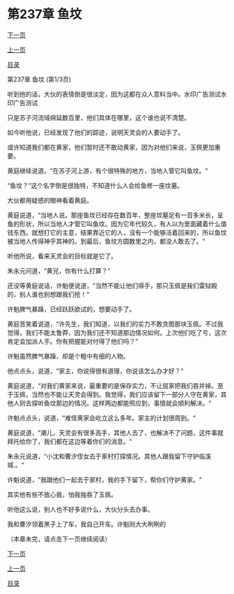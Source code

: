 <h1>第237章    鱼坟</h1>
            <div><p><a href="./709_%E7%AC%AC237%E7%AB%A0_%E9%B1%BC%E5%9D%9F.md">下一页</a></p><p><a href="./707_%E7%AC%AC236%E7%AB%A0_%E8%87%AA%E4%B8%8D%E9%87%8F%E5%8A%9B.md">上一页</a></p><p><a href="../">目录</a></p></div>
            <div><p>第237章    鱼坟 (第1/3页)</p><p>听到他的话，大伙的表情倒是很淡定，因为这都在众人意料当中。水印广告测试水印广告测试</p><p>只是苏子河流域绵延数百里，他们具体在哪里，这个谁也说不清楚。</p><p>如今听他说，已经发现了他们的踪迹，说明天灵会的人要动手了。</p><p>或许知道我们都在黄家，他们暂时还不敢动黄家，因为对他们来说，玉佩更加重要。</p><p>黄庭继续说道。“在苏子河上游，有个很特殊的地方，当地人管它叫鱼坟。“</p><p>“鱼坟？“这个名字倒是很独特，不知道什么人会给鱼修一座坟墓。</p><p>大伙都用疑惑的眼神看着黄庭。</p><p>黄庭说道，“当地人说。那座鱼坟已经存在数百年，整座坟墓足有一百多米长，呈鱼的形状，所以当地人才管它叫鱼坟。因为它年代较久，有人以为里面藏着什么值钱东西。就想打它的主意，结果靠近它的人，没有一个能够活着回来的，所以鱼坟被当地人传得神乎其神的。到最后，鱼坟方圆数里之内，都没人敢去了。“</p><p>听他所说，看来天灵会的目标就是它了。</p><p>朱永元问道，“黄兄，你有什么打算？“</p><p>还没等黄庭说话，许魁便说道，“当然不能让他们得手，那只玉佩是我们雷狱殿的，别人谁也别想跟我们抢！“</p><p>许魁脾气暴躁，已经跃跃欲试的，想要动手了。</p><p>黄庭苦笑着说道，“许先生，我们知道，以我们的实力不敢贪图那块玉佩。不过我觉得，我们不能太鲁莽，因为我们还不知道那边情况如何。上次他们吃了亏，这次肯定会加派人手。你有把握能对付得了他们吗？“</p><p>许魁虽然脾气暴躁，却是个粗中有细的人物。</p><p>他点点头，说道，“家主，你说得很有道理，你说该怎么办才好？“</p><p>黄庭说道，“对我们黄家来说，最重要的是保存实力，不让屈家把我们吞并掉。至于玉佩，当然也不能让天灵会得到。我觉得，我们应该留下一部分人守在黄家，其他人则去探听鱼坟那边的情况。这样两边都能照应到，事情就会顺利解决。“</p><p>许魁点点头，说道，“难怪黄家会屹立这么多年。家主的计划很周到。“</p><p>黄庭说道，“潮儿，天灵会有很多高手，其他人去了，也解决不了问题，这件事就拜托给你了，我们都在这边等着你们的消息。“</p><p>朱永元说道，“小沈和曹汐侄女去于家村打探情况。其他人跟我留下守护临溪城.。“</p><p>许魁说道，“我跟他们一起去于家村，我的手下留下，帮你们守护黄家。“</p><p>其实他有些不放心我，怕我独吞了玉佩。</p><p>听他这么说，别人也不好多说什么，大伙分头去办事。</p><p>我和曹汐领着黑子上了车，我自己开车。许魁则大大咧咧的</p><p>（本章未完，请点击下一页继续阅读）</p></div>
            <div><p><a href="./709_%E7%AC%AC237%E7%AB%A0_%E9%B1%BC%E5%9D%9F.md">下一页</a></p><p><a href="./707_%E7%AC%AC236%E7%AB%A0_%E8%87%AA%E4%B8%8D%E9%87%8F%E5%8A%9B.md">上一页</a></p><p><a href="../">目录</a></p></div>